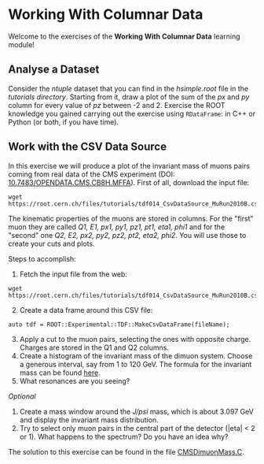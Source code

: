 # Working With Columnar Data
Welcome to the exercises of the **Working With Columnar Data** learning module!

## Analyse a Dataset
Consider the *ntuple* dataset that you can find in the *hsimple.root* file in the *tutorials directory*.
Starting from it, draw a plot of the sum of the *px* and *py* column for every value of *pz* between -2 and 2.
Exercise the ROOT knowledge you gained carrying out the exercise using `RDataFrame`: in C++ or Python (or both, if you have time).

## Work with the CSV Data Source
In this exercise we will produce a plot of the invariant mass of muons pairs coming from real data of the CMS 
experiment (DOI: [10.7483/OPENDATA.CMS.CB8H.MFFA](http://opendata.cern.ch/record/700)).
First of all, download the input file:
```
wget https://root.cern.ch/files/tutorials/tdf014_CsvDataSource_MuRun2010B.csv
```
The kinematic properties of the muons are stored in columns. For the "first" muon they are called 
*Q1, E1, px1, py1, pz1, pt1, eta1, phi1* and for the "second" one *Q2, E2, px2, py2, pz2, pt2, eta2, phi2*.
You will use those to create your cuts and plots.

Steps to accomplish:
1) Fetch the input file from the web:
```
wget https://root.cern.ch/files/tutorials/tdf014_CsvDataSource_MuRun2010B.csv
```
2) Create a data frame around this CSV file:
```
auto tdf = ROOT::Experimental::TDF::MakeCsvDataFrame(fileName);
```
3) Apply a cut to the muon pairs, selecting the ones with opposite charge. Charges are stored in the Q1 and Q2 columns.
4) Create a histogram of the invariant mass of the dimuon system. Choose a generous interval, say from 1 to 120 GeV. The formula for the invariant mass can be found [here](https://en.wikipedia.org/wiki/Invariant_mass).
5) What resonances are you seeing?

*Optional*
1) Create a mass window around the *J/psi* mass, which is about 3.097 GeV and display the invariant mass distribution.
2) Try to select only muon pairs in the central part of the detector (|eta| < 2 or 1). What happens to the spectrum? Do you have an idea why?

The solution to this exercise can be found in the file [CMSDimuonMass.C](CMSDimuonMass.C).
